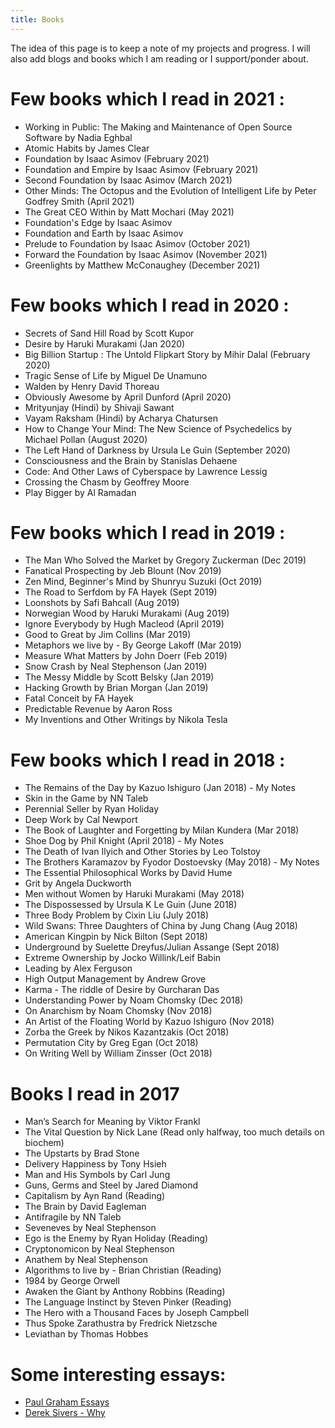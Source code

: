 ```yaml
---
title: Books
---
```


The idea of this page is to keep a note of my projects and progress. I will also add blogs and books which I am reading or I support/ponder about.

# Few books which I read in 2021 :
- Working in Public: The Making and Maintenance of Open Source Software by Nadia Eghbal
- Atomic Habits by James Clear 
- Foundation by Isaac Asimov (February 2021)
- Foundation and Empire by Isaac Asimov (February 2021)
- Second Foundation by Isaac Asimov (March 2021)
- Other Minds: The Octopus and the Evolution of Intelligent Life by Peter Godfrey Smith (April 2021)
- The Great CEO Within by Matt Mochari (May 2021)
- Foundation's Edge by Isaac Asimov
- Foundation and Earth by Isaac Asimov
- Prelude to Foundation by Isaac Asimov (October 2021)
- Forward the Foundation by Isaac Asimov (November 2021)
- Greenlights by Matthew McConaughey (December 2021)

# Few books which I read in 2020 :
- Secrets of Sand Hill Road by Scott Kupor
- Desire by Haruki Murakami (Jan 2020)
- Big Billion Startup : The Untold Flipkart Story by Mihir Dalal (February 2020)
- Tragic Sense of Life by Miguel De Unamuno 
- Walden by Henry David Thoreau 
- Obviously Awesome by April Dunford (April 2020)
- Mrityunjay (Hindi) by Shivaji Sawant
- Vayam Raksham (Hindi) by Acharya Chatursen
- How to Change Your Mind: The New Science of Psychedelics by Michael Pollan (August 2020)
- The Left Hand of Darkness by Ursula Le Guin (September 2020)
- Consciousness and the Brain by Stanislas Dehaene
- Code: And Other Laws of Cyberspace by Lawrence Lessig
- Crossing the Chasm by Geoffrey Moore
- Play Bigger by Al Ramadan

# Few books which I read in 2019 :

- The Man Who Solved the Market by Gregory Zuckerman (Dec 2019)
- Fanatical Prospecting by Jeb Blount (Nov 2019)
- Zen Mind, Beginner's Mind by Shunryu Suzuki (Oct 2019)
- The Road to Serfdom by FA Hayek (Sept 2019)
- Loonshots by Safi Bahcall (Aug 2019)
- Norwegian Wood by Haruki Murakami (Aug 2019)
- Ignore Everybody by Hugh Macleod (April 2019)
- Good to Great by Jim Collins (Mar 2019)
- Metaphors we live by - By George Lakoff (Mar 2019)
- Measure What Matters by John Doerr (Feb 2019)
- Snow Crash by Neal Stephenson (Jan 2019)
- The Messy Middle by Scott Belsky (Jan 2019)
- Hacking Growth by Brian Morgan (Jan 2019)
- Fatal Conceit by FA Hayek
- Predictable Revenue by Aaron Ross
- My Inventions and Other Writings by Nikola Tesla

# Few books which I read in 2018 :

- The Remains of the Day by Kazuo Ishiguro (Jan 2018) - My Notes
- Skin in the Game by NN Taleb
- Perennial Seller by Ryan Holiday
- Deep Work by Cal Newport
- The Book of Laughter and Forgetting by Milan Kundera (Mar 2018)
- Shoe Dog by Phil Knight (April 2018) - My Notes
- The Death of Ivan Ilyich and Other Stories by Leo Tolstoy
- The Brothers Karamazov by Fyodor Dostoevsky (May 2018) - My Notes
- The Essential Philosophical Works by David Hume
- Grit by Angela Duckworth
- Men without Women by Haruki Murakami (May 2018)
- The Dispossessed by Ursula K Le Guin (June 2018)
- Three Body Problem by Cixin Liu (July 2018)
- Wild Swans: Three Daughters of China by Jung Chang (Aug 2018)
- American Kingpin by Nick Bilton (Sept 2018)
- Underground by Suelette Dreyfus/Julian Assange (Sept 2018)
- Extreme Ownership by Jocko Willink/Leif Babin
- Leading by Alex Ferguson
- High Output Management by Andrew Grove
- Karma - The riddle of Desire by Gurcharan Das
- Understanding Power by Noam Chomsky (Dec 2018)
- On Anarchism by Noam Chomsky (Nov 2018)
- An Artist of the Floating World by Kazuo Ishiguro (Nov 2018)
- Zorba the Greek by Nikos Kazantzakis (Oct 2018)
- Permutation City by Greg Egan (Oct 2018)
- On Writing Well by William Zinsser (Oct 2018)

# Books I read in 2017

- Man’s Search for Meaning by Viktor Frankl
- The Vital Question by Nick Lane (Read only halfway, too much details on biochem)
- The Upstarts by Brad Stone
- Delivery Happiness by Tony Hsieh
- Man and His Symbols by Carl Jung
- Guns, Germs and Steel by Jared Diamond
- Capitalism by Ayn Rand (Reading)
- The Brain by David Eagleman
- Antifragile by NN Taleb
- Seveneves by Neal Stephenson
- Ego is the Enemy by Ryan Holiday (Reading)
- Cryptonomicon by Neal Stephenson
- Anathem by Neal Stephenson
- Algorithms to live by - Brian Christian (Reading)
- 1984 by George Orwell
- Awaken the Giant by Anthony Robbins (Reading)
- The Language Instinct by Steven Pinker (Reading)
- The Hero with a Thousand Faces by Joseph Campbell
- Thus Spoke Zarathustra by Fredrick Nietzsche
- Leviathan by Thomas Hobbes

# Some interesting essays:

- [Paul Graham Essays](http://www.paulgraham.com/articles.html)
- [Derek Sivers - Why](https://sive.rs/why)

